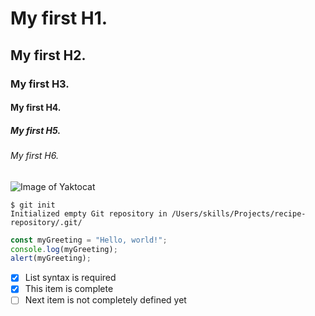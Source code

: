 # My first H1.
## My first H2.
### My first H3.
#### My first H4.
##### My first H5.
###### My first H6.

![Image of Yaktocat](https://octodex.github.com/images/yaktocat.png)

```
$ git init
Initialized empty Git repository in /Users/skills/Projects/recipe-repository/.git/
```
``` javascript
const myGreeting = "Hello, world!";
console.log(myGreeting);
alert(myGreeting);
```
- [x] List syntax is required
- [x] This item is complete
- [ ] Next item is not completely defined yet
